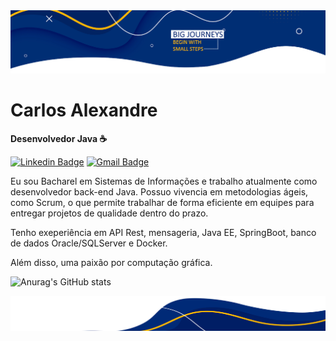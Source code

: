 <img src="bannertop.png" alt="banner top">


# Carlos Alexandre

**Desenvolvedor Java ☕**

[![Linkedin Badge](https://img.shields.io/badge/-Carlos%20Alexandre-002E74?style=flat-square&logo=Linkedin&logoColor=white&link=https://www.linkedin.com/in/carlosalexandredev/)](https://www.linkedin.com/in/carlosalexandredev/) 
[![Gmail Badge](https://img.shields.io/badge/-carlosalexandredev.contato@gmail.com-002E74?style=flat-square&logo=Gmail&logoColor=white&link=mailto:carlosalexandredev.contato@gmail.com)](mailto:carlosalexandredev.contato@gmail.com)


Eu sou Bacharel em Sistemas de Informações e trabalho atualmente como desenvolvedor back-end Java. Possuo vivencia em metodologias ágeis, como Scrum, o que permite trabalhar de forma eficiente em equipes para entregar projetos de qualidade dentro do prazo. 

Tenho exeperiência em API Rest, mensageria, Java EE, SpringBoot, banco de dados Oracle/SQLServer e Docker. 

Além disso, uma paixão por computação gráfica.

![Anurag's GitHub stats](https://github-readme-stats.vercel.app/api?username=carlosalexandredev&count_private=true&show_icons=true&theme=default&hide=issues)

<img src="bannerbottom.png" alt="exemplo imagem">
